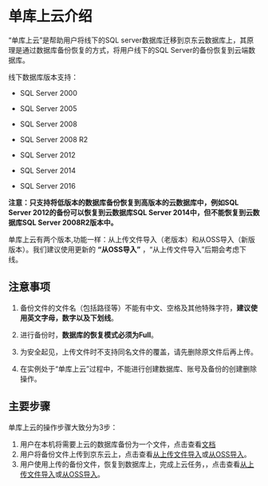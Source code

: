 # 单库上云介绍

“单库上云”是帮助用户将线下的SQL server数据库迁移到京东云数据库上，其原理是通过数据库备份恢复的方式，将用户线下的SQL Server的备份恢复到云端数据库。

线下数据库版本支持：

- SQL Server 2000

- SQL Server 2005

- SQL Server 2008

- SQL Server 2008 R2

- SQL Server 2012

- SQL Server 2014

- SQL Server 2016

**注意：只支持将低版本的数据库备份恢复到高版本的云数据库中，例如SQL Server 2012的备份可以恢复到云数据库SQL Server 2014中，但不能恢复到云数据库SQL Server 2008R2版本中。**

单库上云有两个版本,功能一样：从上传文件导入（老版本）和从OSS导入（新版版本）。我们建议使用更新的 **“从OSS导入”** ，“从上传文件导入”后期会考虑下线。

## 注意事项
1. 备份文件的文件名（包括路径等）不能有中文、空格及其他特殊字符，**建议使用英文字母，数字以及下划线**。

2. 进行备份时，**数据库的恢复模式必须为Full**。

3. 为安全起见，上传文件时不支持同名文件的覆盖，请先删除原文件后再上传。

4. 在实例处于“单库上云”过程中，不能进行创建数据库、账号及备份的创建删除操作。

## 主要步骤
单库上云的操作步骤大致分为3步：

1. 用户在本机将需要上云的数据库备份为一个文件，点击查看[文档](Backup-Local-Database.md)
2. 用户将备份文件上传到京东云上，点击查看[从上传文件导入](Upload-Backup.md)或[从OSS导入](./V2/Upload-Backup-v2.md)。
3. 用户使用上传的备份文件，恢复到数据库上，完成上云任务，，点击查看[从上传文件导入](Import-Backup.md)或[从OSS导入](./V2/Import-Backup-v2.md)。
